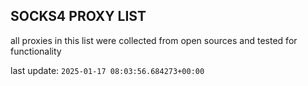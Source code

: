 ## SOCKS4 PROXY LIST

all proxies in this list were collected from open sources and tested for functionality

last update: `2025-01-17 08:03:56.684273+00:00`